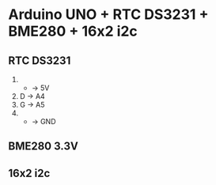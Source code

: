 # Arduino UNO + RTC DS3231 + BME280 + 16x2 i2c
## RTC DS3231
1. + -> 5V
2. D -> A4
3. G -> A5
4. - -> GND
## BME280 3.3V
## 16x2 i2c